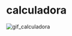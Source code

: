 # calculadora
 ![gif_calculadora](https://user-images.githubusercontent.com/116043762/199361656-27935cf6-d0d7-4288-a448-748190a8edd3.gif)

